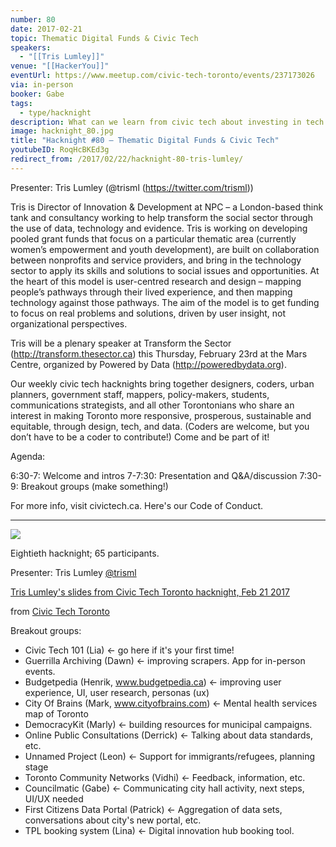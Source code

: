 ```yaml
---
number: 80
date: 2017-02-21
topic: Thematic Digital Funds & Civic Tech
speakers:
  - "[[Tris Lumley]]"
venue: "[[HackerYou]]"
eventUrl: https://www.meetup.com/civic-tech-toronto/events/237173026
via: in-person
booker: Gabe
tags:
  - type/hacknight
description: What can we learn from civic tech about investing in tech in thematic areas of social sector? Tris Lumley speaks on civic tech.
image: hacknight_80.jpg
title: "Hacknight #80 – Thematic Digital Funds & Civic Tech"
youtubeID: RoqHcBKEd3g
redirect_from: /2017/02/22/hacknight-80-tris-lumley/
---
```


Presenter: Tris Lumley (@trisml (https://twitter.com/trisml))

Tris is Director of Innovation & Development at NPC – a London-based think tank and consultancy working to help transform the social sector through the use of data, technology and evidence. Tris is working on developing pooled grant funds that focus on a particular thematic area (currently women’s empowerment and youth development), are built on collaboration between nonprofits and service providers, and bring in the technology sector to apply its skills and solutions to social issues and opportunities. At the heart of this model is user-centred research and design – mapping people’s pathways through their lived experience, and then mapping technology against those pathways. The aim of the model is to get funding to focus on real problems and solutions, driven by user insight, not organizational perspectives.

Tris will be a plenary speaker at Transform the Sector (http://transform.thesector.ca) this Thursday, February 23rd at the Mars Centre, organized by Powered by Data (http://poweredbydata.org).

Our weekly civic tech hacknights bring together designers, coders, urban planners, government staff, mappers, policy-makers, students, communications strategists, and all other Torontonians who share an interest in making Toronto more responsive, prosperous, sustainable and equitable, through design, tech, and data. (Coders are welcome, but you don’t have to be a coder to contribute!) Come and be part of it!

Agenda:

6:30-7: Welcome and intros
7-7:30: Presentation and Q&A/discussion
7:30-9: Breakout groups (make something!)

For more info, visit civictech.ca. Here's our Code of Conduct.

---

![](https://mlydg0vejq30.i.optimole.com/w:827/h:620/q:mauto/f:best/https://civictech.ca/wp-content/uploads/2017/02/C5OoaG7UcAANE6_.jpg)

Eightieth hacknight; 65 participants.

Presenter: Tris Lumley [@trisml](http://twitter.com/trisml)

[Tris Lumley's slides from Civic Tech Toronto hacknight, Feb 21 2017](https://www.slideshare.net/civictechTO/tris-lumleys-slides-from-civic-tech-toronto-hacknight-feb-21-2017)

from [Civic Tech Toronto](https://www.slideshare.net/civictechTO)

Breakout groups:

-   Civic Tech 101 (Lia) ← go here if it's your first time!
-   Guerrilla Archiving (Dawn) ← improving scrapers. App for in-person events.
-   Budgetpedia (Henrik, www.budgetpedia.ca) ← improving user experience, UI, user research, personas (ux)
-   City Of Brains (Mark, www.cityofbrains.com) ← Mental health services map of Toronto
- DemocracyKit (Marly) ← building resources for municipal campaigns.
- Online Public Consultations (Derrick) ← Talking about data standards, etc.
- Unnamed Project (Leon) ← Support for immigrants/refugees, planning stage
- Toronto Community Networks (Vidhi) ← Feedback, information, etc.
- Councilmatic (Gabe) ← Communicating city hall activity, next steps, UI/UX needed
- First Citizens Data Portal (Patrick) ← Aggregation of data sets, conversations about city's new portal, etc.
- TPL booking system (Lina) ← Digital innovation hub booking tool.
